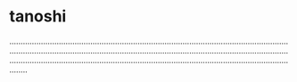 # tanoshi
............................................................................................................................................................................................................................................................................................................................................................................................